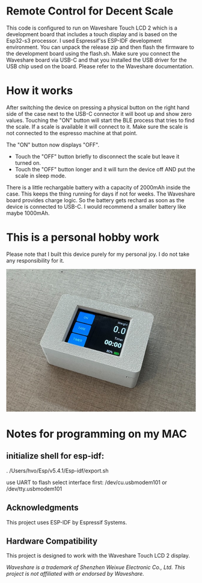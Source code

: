 # Remote Control for Decent Scale

This code is configured to run on Waveshare Touch LCD 2 which is a development board that includes a touch display and is based on the Esp32-s3 processor.
I used Espressif'ss ESP-IDF development environment.
You can unpack the release zip and then flash the firmware to the development board using the flash.sh.
Make sure you connect the Waveshare board via USB-C and that you installed the USB driver for the USB chip used on the board.
Please refer to the Waveshare documentation.

# How it works
After switching the device on pressing a physical button on the right hand side of the case next to the USB-C connector it will boot up and show zero values.
Touching the "ON" button will start the BLE process that tries to find the scale. If a scale is available it will connect to it.
Make sure the scale is not connected to the espresso machine at that point.

The "ON" button now displays "OFF". 
- Touch the "OFF" button briefly to disconnect the scale but leave it turned on.
- Touch the "OFF" button longer and it will turn the device off AND put the scale in sleep mode.

There is a little rechargable battery with a capacity of 2000mAh inside the case. This keeps the thing running for days if not for weeks.
The Waveshare board provides charge logic. So the battery gets rechard as soon as the device is connected to USB-C.
I would recommend a smaller battery like maybe 1000mAh.

# This is a personal hobby work
Please note that I built this device purely for my personal joy. I do not take any responsibility for it.

![Scale Remote Control](scratch/IMG_7487.jpeg)

# Notes for programming on my MAC
## initialize shell for esp-idf:

. /Users/hvo/Esp/v5.4.1/Esp-idf/export.sh

use UART to flash
select interface first: /dev/cu.usbmodem101 or /dev/tty.usbmodem101

## Acknowledgments

This project uses ESP-IDF by Espressif Systems.

## Hardware Compatibility

This project is designed to work with the Waveshare Touch LCD 2 display.

_Waveshare is a trademark of Shenzhen Weixue Electronic Co., Ltd. This project is not affiliated with or endorsed by Waveshare._
